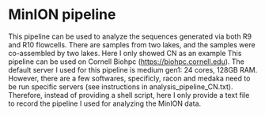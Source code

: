 # MinION pipeline
This pipeline can be used to analyze the sequences generated via both R9 and R10 flowcells.
There are samples from two lakes, and the samples were co-assembled by two lakes. Here I only showed CN as an example
This pipeline can be used on Cornell Biohpc (https://biohpc.cornell.edu). The default server I used for this pipeline is medium gen1: 24 cores, 128GB RAM. However, there are a few softwares, specificly, racon and medaka need to be run specific servers (see instructions in analysis_pipeline_CN.txt). Therefore, instead of providing a shell script, here I only provide a text file to record the pipeline I used for analyzing the MinION data.
